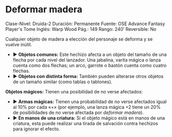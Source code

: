 # Deformar madera

Clase-Nivel: Druida-2
Duración: Permanente
Fuente: OSE Advance Fantasy Player's Tome
Inglés: Warp Wood
Pág.: 149
Rango: 240’
Reversible: No

Cualquier objeto de madera a elección del personaje se deforma y se vuelve inútil. 

- ▶ **Objetos comunes:** Este hechizo afecta a un objeto del tamaño de una flecha por cada nivel del lanzador. Una jabalina, varita mágica o lanza cuenta como dos flechas; un arco, garrote o bastón cuenta como cuatro flechas.
- ▶ **Objetos con distinta forma:** También pueden alterarse otros objetos de un tamaño similar (como tablas o tablones).

**Objetos mágicos:** Tienen una posibilidad de no verse afectados:

- ▶ **Armas mágicas:** Tienen una probabilidad de no verse afectados igual al 10% por cada «+» (por ejemplo, una lanza mágica +2 tiene un 20% de posibilidades de no verse afectada por *deformar madera*).
- ▶ **En manos de una criatura:** Si el objeto mágico está en manos de una criatura, esta puede realizar una tirada de salvación contra hechizos para ignorar el efecto.